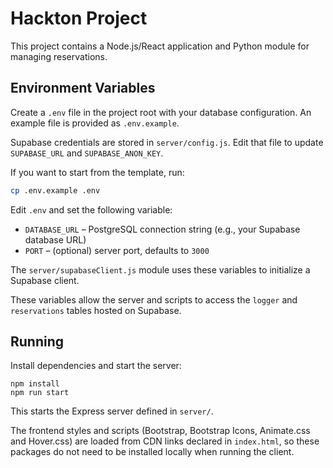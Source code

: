 # Hackton Project

This project contains a Node.js/React application and Python module for managing reservations.

## Environment Variables

Create a `.env` file in the project root with your database configuration. An example
file is provided as `.env.example`.

Supabase credentials are stored in `server/config.js`. Edit that file to update
`SUPABASE_URL` and `SUPABASE_ANON_KEY`.

If you want to start from the template, run:

```bash
cp .env.example .env
```

Edit `.env` and set the following variable:

- `DATABASE_URL` – PostgreSQL connection string (e.g., your Supabase database URL)
- `PORT` – (optional) server port, defaults to `3000`

The `server/supabaseClient.js` module uses these variables to initialize a Supabase client.

These variables allow the server and scripts to access the `logger` and `reservations` tables hosted on Supabase.

## Running

Install dependencies and start the server:

```
npm install
npm run start
```

This starts the Express server defined in `server/`.

The frontend styles and scripts (Bootstrap, Bootstrap Icons, Animate.css and
Hover.css) are loaded from CDN links declared in `index.html`, so these packages
do not need to be installed locally when running the client.
